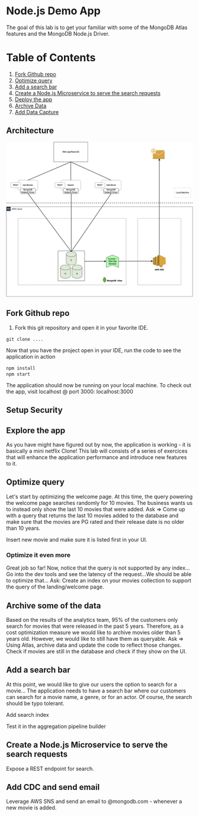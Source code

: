 # Node.js Demo App
The goal of this lab is to get your familiar with some of the MongoDB Atlas features and the MongoDB Node.js Driver.

# Table of Contents
1. [Fork Github repo](#Fork)
2. [Optimize query](#example2)
3. [Add a search bar](#third-example)
4. [Create a Node.js Microservice to serve the search requests](#fourth-examplehttpwwwfourthexamplecom)
4. [Deploy the app](#deploy)
4. [Archive Data](#archive)
5. [Add Data Capture](#CDC)


## Architecture
![alt text](./public/architectureDiagram.png)

## Fork Github repo
1. Fork this git repository and open it in your favorite IDE. 
```
git clone ....
```
Now that you have the project open in your IDE, run the code to see the application in action
```
npm install
npm start
```
The application should now be running on your local machine. To check out the app, visit localhost @ port 3000: localhost:3000

## Setup Security 

## Explore the app
As you have might have figured out by now, the application is working -  it is basically a mini netflix Clone! This lab will consists of a series of exercices that will enhance the application performance and introduce new features to it.

## Optimize query
Let's start by optimizing the welcome page. At this time, the query powering the welcome page searches randomly for 10 movies. 
The business wants us to instead only show the last 10 movies that were added. 
Ask => 
Come up with a query that returns the last 10 movies added to the database and make sure that the movies are PG rated and their release date is no older than 10 years.

Insert new movie and make sure it is listed first in your UI.
### Optimize it even more
Great job so far! Now, notice that the query is not supported by any index... Go into the dev tools and see the latency of the request...We should be able to optimize that...
Ask:
Create an index on your movies collection to support the query of the landing/welcome page. 

## Archive some of the data
Based on the results of the analytics team, 95% of the customers only search for movies that were released in the past 5 years. Therefore, as a cost optimization measure we would like to archive movies older than 5 years old. However, we would like to still have them as queryable. 
Ask => Using Atlas, archive data and update the code to reflect those changes. Check if movies are still in the database and check if they show on the UI.  

## Add a search bar
At this point, we would like to give our users the option to search for a movie... The application needs to have a search bar where our customers can search for a movie name, a genre, or for an actor. Of course, the search should be typo tolerant. 

Add search index

Test it in the aggregation pipeline builder

## Create a Node.js Microservice to serve the search requests
Expose a REST endpoint for search.

## Add CDC and send email
Leverage AWS SNS and send an email to @mongodb.com - whenever a new movie is added.
